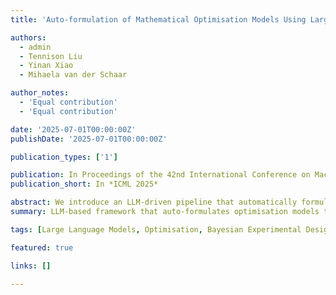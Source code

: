 ```yaml
---
title: 'Auto-formulation of Mathematical Optimisation Models Using Large Language Models'

authors:
  - admin
  - Tennison Liu
  - Yinan Xiao
  - Mihaela van der Schaar

author_notes:
  - 'Equal contribution'
  - 'Equal contribution'

date: '2025-07-01T00:00:00Z'
publishDate: '2025-07-01T00:00:00Z'

publication_types: ['1']

publication: In Proceedings of the 42nd International Conference on Machine Learning (ICML)
publication_short: In *ICML 2025*

abstract: We introduce an LLM-driven pipeline that automatically formulates mathematical optimisation models from natural language specifications, combining reasoning, Bayesian experimental design, and program synthesis to produce verifiable solutions.
summary: LLM-based framework that auto-formulates optimisation models through structured reasoning and verification loops.

tags: [Large Language Models, Optimisation, Bayesian Experimental Design]

featured: true

links: []

---
```

